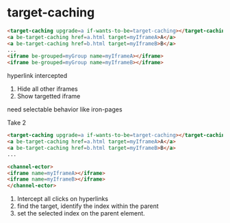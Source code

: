 # target-caching

```html
<target-caching upgrade=a if-wants-to-be=target-caching></target-caching>
<a be-target-caching href=a.html target=myIframeA>A</a>
<a be-target-caching href=b.html target=myIframeB>B</a>
...
<iframe be-grouped=myGroup name=myIframeA></iframe>
<iframe be-grouped=myGroup name=myIframeB></iframe>
```

hyperlink intercepted

1)  Hide all other iframes
2)  Show targetted iframe

need selectable behavior like iron-pages

Take 2

```html
<target-caching upgrade=a if-wants-to-be=target-caching></target-caching>
<a be-target-caching href=a.html target=myIframeA>A</a>
<a be-target-caching href=b.html target=myIframeB>B</a>
...

<channel-ector>
<iframe name=myIframeA></iframe>
<iframe name=myIframeB></iframe>
</channel-ector>
```

1)  Intercept all clicks on hyperlinks
2)  find the target, identify the index within the parent
3)  set the selected index on the parent element.



